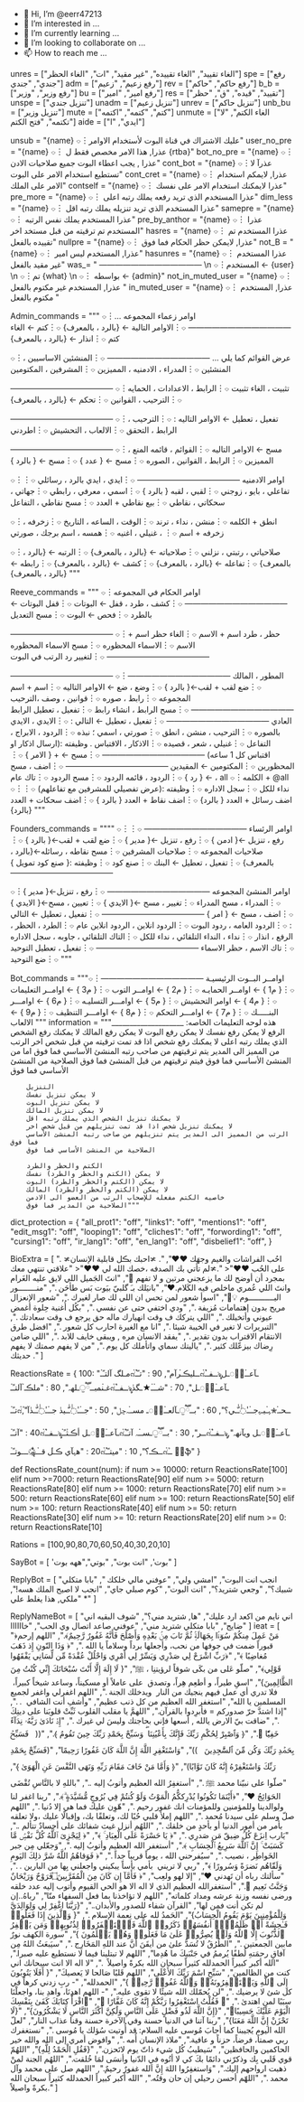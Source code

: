 - 👋 Hi, I’m @eerr47213
- 👀 I’m interested in ...
- 🌱 I’m currently learning ...
- 💞️ I’m looking to collaborate on ...
- 📫 How to reach me ...

<!---
eerr47213/eerr47213 is a ✨ special ✨ repository because its `README.md` (this file) appears on your GitHub profile.
You can click the Preview link to take a look at your changes.
--->
unres = ["الغاء تقييد", "الغاء تقييده", "غير مقيد", "ات", "الغاء الحظر"]
spe = ["رفع جندي", "جندي"]
adm = ["رفع زعيم", "زعيم"]
rev = ["رفع حاكم", "حاكم"]
b_b = ["رفع وزير", "وزير"]
bu = ["رفع امير", "امير"]
res = ["تقييد", "قيده", "ق", "حظر"]
unspe = ["تنزيل جندي"]
unadm = ["تنزيل زعيم"]
unrev = ["تنزيل حاكم"]
unb_bu = ["تنزيل وزير"]
mute = ["كتم", "كتمه", "اكتمه"]
unmute = ["الغاء الكتم", "لا تكتمه", "فتح الكتم"]
aide = ["ايدي", "ا"]


unsub = "{name}  ⌔︙عليك الاشتراك في قناة البوت لأستخدام الاوامر"
user_no_pre = "{name} ⌔︙ عذرا, هذا الامر مخصص فقط ل {rtba}"
bot_no_pre = "{name} ⌔︙ عذرا , يجب اعطاء البوت جميع صلاحيات الادن"
cont_bot = "{name} ⌔︙عذرآ لا تستطيع استخدام الامر على البوت"
cont_cret = "{name} ⌔︙ عذرا, لايمكم استخدام الامر على الملك"
contself = "{name} ⌔︙ عذرا لايمكنك استخدام الامر على نفسك"
pre_more = "{name} ⌔︙ عذرا المستخدم الذي تريد رفعه يملك رتبه اعلى" 
dim_less = "{name} ⌔︙ عذرا المستخدم الذي تريد تنزيله يملك رتبه اقل"
samepre = "{name}  ⌔︙ عذرا المستخدم يملك نفس الرتبه"
pre_by_anthor = "{name} ⌔︙ عذرا المستخدم تم ترقيته من قبل مستخد اخر"
hasres = "{name} ⌔︙ عذرا المستخدم تم تقييده بالفعل"
nullpre = "{name} ⌔︙ عذرا, لايمكن حظر الحكام  فما فوق"
not_B = "{name} ⌔︙ عذرا, المستخدم ليس امير"
hasunres = "{name} ⌔︙ عذرا المستخدم غير مقيد بالفعل"
was_= " ————————————— \n ⌔︙المستخدم ← {user} \n ⌔︙تم {what}  \n ⌔︙ بواسطه ←  {admin}"
not_in_muted_user = "{name} ⌔︙ عذرا, المستخدم غير مكتوم بالفعل "
in_muted_user = "{name} ⌔︙ عذرا, المستخدم مكتوم بالفعل "










Admin_commands = """
⌔︙اوامر زعماء المجموعه ...
—————————————
⌔︙الاوامر التالية ← {بالرد ، بالمعرف}
⌔︙كتم ← الغاء كتم
⌔︙انذار ← {بالرد ، بالمعرف}

⌔︙عرض القوائم كما يلي ...
—————————————
⌔︙المنشئين الاساسيين ، المنشئين 
⌔︙المدراء ، الادمنيه ، المميزين
⌔︙المشرفين ، المكتومين

—————————————
⌔︙تثبيت ، الغاء تثبيت
⌔︙الرابط ، الاعدادات ، الحمايه
⌔︙الترحيب ، القوانين
⌔︙تحكم ← {بالرد ، بالمعرف}

—————————————
⌔︙تفعيل ، تعطيل ← الاوامر التاليه :
⌔︙الترحيب ، الرابط ، التحقق
⌔︙الالعاب ، التحشيش
⌔︙اطردني


—————————————
⌔︙مسح ← الاوامر التاليه
⌔︙القوائم ، قائمه المنع ، المميزين
⌔︙الرابط ، القوانين ، الصوره
⌔︙مسح ← { عدد }
⌔︙مسح ← { بالرد }


⌔︙اوامر  الادمنيه 
—————————————
⌔︙ايدي ، ايدي بالرد ، رسائلي
⌔︙تفاعلي ، بايو ، زوجني
⌔︙لقبي ، لقبه { بالرد } 
⌔︙اسمي ، معرفي ، رابطي
⌔︙جهاتي ، سحكاتي ، نقاطي
⌔︙بيع نقاطي + العدد
⌔︙مسح نقاطي ، التفاعل

⌔︙انطق + الكلمه
⌔︙منشن ، نداء ، ترند
⌔︙الوقت ، الساعه ، التاريخ
⌔︙زخرفه ، زخرفه + اسم
⌔︙ ، غنيلي ، اغنيه
⌔︙همسه ، اسم برجك ، صورتي

⌔︙صلاحياتي ، رتبتي ، نزلني 
⌔︙صلاحياته ← {بالرد ، بالمعرف}
⌔︙الرتبه ← {بالرد ، بالمعرف}
⌔︙تفاعله ← {بالرد ، بالمعرف}
⌔︙كشف ← {بالرد ، بالمعرف}
⌔︙رابطه ← {بالرد ، بالمعرف}
"""





Reeve_commands = """
⌔︙اوامر الحكام في المجموعه
—————————————
⌔️︙كشف ، طرد ، قفل ← البوتات
⌔︙قفل البوتات ← بالطرد
⌔︙فحص ← البوت
⌔︙مسح التعديل 

—————————————
⌔︙حظر ، طرد اسم + الاسم
⌔︙الغاء حظر اسم + الاسم 
⌔︙الاسماء المحظوره
⌔︙مسح الاسماء المحظوره
—————————————
⌔︙لتغيير رد الرتب في البوت

—————————————
⌔︙المطور ، المالك 
—————————————
⌔︙ضع لقب + لقب←{ بالرد }
⌔︙وضع ، ضع ← الاوامر التاليه
⌔︙اسم + اسم المجموعه
⌔︙رابط ، صوره
⌔︙قوانين ، وصف ،الترحيب 
—————————————
⌔︙مسح الرابط ، انشاء رابط
⌔︙تفعيل ، تعطيل الرابط العادي 
—————————————
⌔︙تفعيل ، تعطيل ← التالي :
⌔︙الايدي ، الايدي بالصوره
⌔︙الترحيب ، منشن ، انطق
⌔︙صورتي ، اسمي ؛ نبذه
⌔︙الردود ، الابراج ، التفاعل
⌔︙غنيلي ، شعر ، قصيده 
⌔︙الاذكار ، الاقتباس . وظيفته :(ارسال اذكار او اقتباس كل 1 ساعه)
—————————————
⌔︙مسح ← + { الامر } 
⌔︙المحظورين
⌔︙المكتومين ← المقيدين
—————————————
⌔︙اضف ، مسح ← { رد }
⌔︙الردود ، قائمه الردود 
⌔︙مسح الردود
⌔︙تاك عام ، all
⌔︙الكلمه + @all
⌔︙نداء للكل
⌔︙سجل الاداره 
⌔︙وظيفته :(عرض تفصيلي للمشرفين مع تفاعلهم)
⌔︙اضف رسائل + العدد { بالرد}
⌔︙اضف نقاط + العدد { بالرد }
⌔︙اضف سحكات + العدد {بالرد}
"""



Founders_commands = """"
⌔︙اوامر الرئساء 
—————————————
⌔︙رفع ، تنزيل ←{ ادمن }
⌔︙رفع ، تنزيل ←{ مدير }
⌔︙ضع لقب + لقب←{ بالرد }
⌔︙صلاحيات المجموعه
⌔︙صلاحيات المشرفين
⌔︙مسح نقاطه ، رسائله←{بالرد ، بالمعرف}
⌔︙تفعيل ، تعطيل ← البنك
⌔︙صنع كود 
⌔︙وظيفته :{ صنع كود تمويل }
—————————————


⌔︙اوامر المنشئ المجموعه
—————————————
⌔︙رفع ، تنزيل←{ مدير }
⌔︙المدراء ، مسح المدراء
⌔︙تغيير ، مسح ←{ الايدي }
⌔︙تعيين ، مسح←{ الايدي }
⌔︙اضف ، مسح ← { امر }
—————————————
⌔︙تفعيل ، تعطيل ← التالي :
⌔︙الردود العامه ، ردود البوت
⌔︙الردود انلاين ، الردود انلاين عام
⌔︙الطرد ، الحظر ، الرفع ، انذار 
⌔︙نداء ، النداء التلقائي ، نداء للكل
⌔︙التاك التلقائي ، جاوبه ، سجل الاداره
⌔︙تاك الاسم ، حظر الاسماء
—————————————
⌔︙تفعيل ، تعطيل التوحيد
⌔︙ضع التوحيد 
"""



Bot_commands = """⌔︙اوامــر البــوت الرئيسيـة 
—————————————
⌔︙{ م1 } ← اوامــر الحمايـه
⌔︙{ م2 } ← اوامــر التوب
⌔︙{ م3 } ← اوامــر التعليمات
⌔︙{ م4 } ← اوامر التحشيش
⌔︙{ م5 } ← اوامـــر التسليـه
⌔︙{ م6 } ← اوامـــر البنـــــك
⌔︙{ م7 } ← اوامـــر التحكم 
⌔︙{ م8 } ← اوامـــر التنظيف 
⌔︙{ م9 } ←  الالعاب 
"""
information = """____________________ هذه لوحه التعليمات الخاصه:
        الرفع
        لا يمكن رفع نفسك
        لا يمكن رفع البوت
        لا يمكن رفع المالك
        لا يمكنك رفع الشخص الذي يملك رتبه اعلى
        لا يمكنك رفع شخص اذا قد تمت ترقيته من قبل شخص اخر
        الرتب من المميز الى المدير يتم ترقيتهم من صاحب رتبه المنشئ الأساسي فما فوق
        اما من المنشئ الأساسي فما فوق  فيتم ترقيتهم من قبل المنشئ فما فوق
        الصلاحية من المنشئ الأساسي فما فوق

        التنزيل
        لا يمكن تنزيل نفسك
        لا يمكن تنزيل البوت
        لا يمكن تنزيل المالك
        لا يمكنك تنزيل الشخص الذي يملك رتبه اقل
        لا يمكنك تنزيل شخص اذا قد تمت تنزيلهم من قبل شخص اخر
        الرتب من المميز الى المدير يتم تنزيلهم من صاحب رتبه المنشئ الأساسي فما فوق
        الصلاحية من المنشئ الأساسي فما فوق

        الكتم والحظر والطرد
        لا يمكن (الكتم والحظر والطرد) نفسك
        لا يمكن (الكتم والحظر والطرد) البوت
        لا يمكن (الكتم والحظر والطرد) المالك
        خاصيه الكتم مفعله للإصحاب الرتب من العضو الى الادمن
        الصلاحية من المدير فما فوق"""






dict_protection = {
    "all_prot1": "off",
    "links1":  "off",
    "mentions1":  "off",
    "edit_msg1":  "off",
    "looping1":  "off",
    "cliches1":  "off",
    "forwording1":  "off",
    "cursing1":  "off",
    "ir_lang1":  "off",
    "en_lang1":  "off",
    "disbelief1":  "off",
}


BioExtra = [
    ". ≭احُب الفراشات والغيم وجهَك ❤️❤️",
    ". ≭احبك بڪل قابلية الإنسان على الحُب ❤️❤️"<
    ".≭لم تأتي بك الصدفه ،خصك الله لي ❤️❤️"<
    "علاقتي تنتهي معك بمجرد أن أوضح لك ما يزعجني مرتين و لا تفهم 💓",
    "انتَ الجَميل اللي لايق عليه الغَرام وانتَ اللي عُمري ماخلص فيه الكَلام.❤️",
    "بانيَلك بـَ گلبيّ بيَوت بَس طأحَن .",
    "منــــــــور اليـــــــــــوم 💡🙈",
    "اسوأ شعور لمن تحس ان اللي لك صار لغيرك .",
    "شعور الإنعزال مريح بدون إهتمامات مُزيفة  .",
    "ودي اختفي حتى عن نفسي  .",
    "بكُل أُغنية حِلوة أغمض عيوني وأتخيلك .",
    "اللي يتركك ف وقت انهيارك ماله حق يرجع ف وقت سعادتك .",
    "التبريرات لا تغير في الخيبة شيئا .",
    "انا مع الغيرة احارب كل شعور .",
    "افضل طرق الانتقام الاقتراب بدون تقدير .",
    "يفقد الانسان مره , ويبقى خايف للابد  .",
    "اللي ضامن رِضاك بيزعّلك كثير  .",
    "ياليتك سماي واتأملك كل يوم .",
    "من لا يفهم صمتك لا يفهم حديثك ."
]

ReactionsRate = {
    100: "مـلگ آلتـً๋ـ๘ٌ๋ــليڪـ๋رآم",
    90 : "تـً๋ـ๘ٌ๋ــفـ‌๋ـৡـآعـ๋ـᬼٰ◌ـل غـ๋نمبــཽੁـلهہ",
    80 : "ملڪـ๋ آلتـً๋ـ๘ٌ๋ــفـ‌๋ـৡـآعـ๋ـᬼٰ◌ـل",
    70 : "شـ๋‌ـ‌๋ـ★ـگدٰ تـً๋ـ๘ٌ๋ــحـ๋ـ✮ﮩ‌๋ـيـ‌ﮩ‌جـ๋ــٰٰ◌ٰٰـّٰـي؟",
    60 : "بــཽੁـآلعـ๋ـᬼٰ◌ـ مسـ๋‌ـﮧچل",
    50 : "جـ๋ــٰٰ◌ٰٰـّٰـيدٰ جـ๋ــٰٰ◌ٰٰـّٰـدٰآ",
    40 : "آتـً๋ـ๘ٌ๋ــفـ‌๋ـৡـآعـ๋ـᬼٰ◌ـل أڪـ๋ثـً๋ـ๘ٌ๋ــر",
    30 : "بــཽੁـسـ๋‌ـﮧ آتـً๋ـ๘ٌ๋ــفـ‌๋ـৡـآعـ๋ـᬼٰ◌ـل ويآنهہ",
    20 : "هہآي ڪـ๋ل قـ๋ــ҉ैॣـــوتـً๋ـ๘ٌ๋ــڪـ๋؟",
    10 : "ميتـً๋ـ๘ٌ๋ــ 🌛🍁ֆ"
}



def RectionsRate_count(num):
    if num >= 10000:
        return ReactionsRate[100]
    elif num >=7000:
        return ReactionsRate[90]
    elif num >= 5000:
        return ReactionsRate[80]
    elif num >= 1000:
        return ReactionsRate[70]
    elif num >= 500:
        return ReactionsRate[60]
    elif num >= 100:
        return ReactionsRate[50]
    elif num >= 100:
        return ReactionsRate[40]
    elif num >= 50:
        return ReactionsRate[30]
    elif num >= 10:
        return ReactionsRate[20]
    elif num >= 0:
        return ReactionsRate[10]



Rations = [100,90,80,70,60,50,40,30,20,10]

SayBot = [
    'بوت', "انت بوت", "بوتي","ههه بوت"
]

ReplyBot = [
    "انجب انت البوت", "امشي ولي", "عوفني مالي خلكك ", "بابا متكلي شبيك؟", "وجعي شتريد؟", "انت البوت", "كوم صبلي جاي", "انجب لا اصيح الملك هسه!", "ملكي, هذا يغلط علي *"
]

ReplyNameBot = [
    "اني نايم من اكعد ارد عليك", "ها, شتريد مني؟", "شوف البقيه اني ضايج", "بابا متكلي شتريد مني", "عوفني صاعد اتصال وي الحب", "خاااااا"
]
ieat = [
"﴿مَنْ عَمِلَ مِنكُمْ سُوٓءًۢا بِجَهَالَةٍۢ ثُمَّ تَابَ مِنۢ بَعْدِهِ وَأَصْلَحَ فَأَنَّهُ غَفُورٌ رَّحِيمٌ﴾.",
"اللهم إرحم قبوراً ضمت في جوفها من نحب، وأجعلها برداً وسلاماً يا الله .",
"﴿ وَذَا النّونِ إِذ ذَهَبَ مُغاضِبًا ﴾",
"﴿رَبِّ اشْرَحْ لِي صَدْرِي وَيَسِّرْ لِي أَمْرِي وَاحْلُلْ عُقْدَةً مِّن لِّسَانِي يَفْقَهُوا قَوْلِي﴾",
"‏صلّو عَلى من بكَى شوقاً لرؤيتنِا ، ﷺ",
"{ لَا إِلَهَ إِلَّا أَنْتَ سُبْحَانَكَ إِنِّي كُنْتُ مِنَ الظَّالِمِينَ}",
"‏اسقِ طيراً، و أطعِم هِراً، وتصدق  ‏على عاملاً أو مسكيناً، وساعد شيخاً كبيراً،  ‏فلا تدري أي عمل فيهم ينجيك من النار  ‏ويدخلك الجنة .",
"اللهم اغفرلي واغفر لجميع المسلمين يا الله",
"استغفر الله العظيم من كل ذنب عظيم",
"وأشفِ أنت الشافي  . .",
"‏إذا اشتدَّ حرّ صدوركم = فأبرِدوا بالقرآن.",
"اللهمَّ يا مقلب القلوب ثَبِّتْ قلوبَنا على دينِكَ .",
"ضاقت بيّ الارض يالله , أسعها فإني بحاجتك وليسَ لي غيرك .",
"إِذۡ نَادَىٰ رَبَّهُۥ نِدَآءً خَفِيّٗا 🤍.",
"﴿ وَٱصْبِرْ لِحُكْمِ رَبِّكَ فَإِنَّكَ بِأَعْيُنِنَا ۖ وَسَبِّحْ بِحَمْدِ رَبِّكَ حِينَ تَقُومُ ﴾.",
"((   فَسَبِّحۡ بِحَمۡدِ رَبِّكَ وَكُن مِّنَ ٱلسَّٰجِدِينَ   ))",
"‏وَاسْتَغْفِرِ اللَّهَ إِنَّ اللَّهَ كَانَ غَفُورًا رَحِيمًا",
"(فَسَبِّحْ بِحَمْدِ رَبِّكَ وَاسْتَغْفِرْهُ إِنَّهُ كَانَ تَوَّابًا)",
"﴿ وَأَمَّا مَنْ خَافَ مَقَامَ رَبِّهِ وَنَهَى النَّفْسَ عَنِ الْهَوَىٰ ﴾",
"صلّوا على نبيّنا محمد ﷺ .",
"أستغفِرُ الله العظيم وأتوبُ إليه ..",
"باللهِ لا بالنَّاسِ تُقْضَى الحَوَائِجُ ❤️",
"‏﴿أَيْنَمَا تَكُونُوا يُدْرِككُّمُ الْمَوْتُ وَلَوْ كُنتُمْ فِي بُرُوجٍ مُّشَيَّدَةٍ ۗ﴾.",
"ربنا اغفر لنا ولوالدينا وللمؤمنين وللمؤمنات انك غفور رحيم .",
"هّوِن عليك فما هي إلا دُنيا .",
"اللهم صلّ وسلم على سيدنا مُحمد .",
"اللهم إملأ قلبي حُبًا لك، وتعلقًا بك، وإقبالًا عليك ،ولا تعلقه بأمر من أمور الدنيا أو بأحدٍ من خلقك .",
"اللهُم أنزل غيث شفائك على أجسادٌ تتألم ..",
"يَارب اِنزَعَ كُلُ ضِيقّ مَن صَدرِي .",
"‏﴿ يَا حَسْرَةً عَلَى الْعِبَادِ ۚ ﴾",
"﴿ لِيَجْزِىَ ٱللَّهُ كُلَّ نَفْسٍۢ مَّا كَسَبَتْ ۚ إِنَّ ٱللَّهَ سَرِيعُ ٱلْحِسَابِ ﴾.",
"أستغفر الله العظيم وأتوبُ إليه .",
"وَجعّلي مِن جبر الخَواطِر ، نصيب .",
"سيُفرحني الله ، يوماً قريباً جداً .",
"‏﴿ فَوَقاهُمُ اللَّهُ شَرَّ ذلِكَ اليَومِ وَلَقّاهُم نَضرَةً وَسُرورًا ﴾",
"ربي لا تريني  بأمي بأساً يبكيني واجعلني بِها من البارين . .",
"سألتك رباه أن تَهدني ♥️",
"إلا لهو ولعِب",
"‏﴿ فَأَمَّآ إِن كَانَ مِنَ الْمُقَرَّبِينَ۝فَرَوْحٌ وَرَيْحَانٌ وَجَنَّتُ نَعِيم ﴾.",
"أستغفرالله العظيم الذي لا اله الا هو الحي القيوم وأتوب إليه عدد خلقه ورضى نفسه وزنة عرشه ومداد كلماته",
"اللهم لا تؤاخذنا بما فعل السفهاء منّا",
"رباهُ..إن لم تكن أنت فمن لها",
"القرآن شفاء للصدور والأبدان..",
"‏{رَبَّنَا اغْفِرْ لِي وَلِوَالِدَيَّ وَلِلْمُؤْمِنِينَ يَوْمَ يَقُومُ الْحِسَابُ}",
"الحَمدُ لله على نِعمة الإسلام .",
"{ وَٱلَّذِینَ إِذَا فَعَلُوا۟ فَـٰحِشَةً أَوۡ ظَلَمُوۤا۟ أَنفُسَهُمۡ ذَكَرُوا۟ ٱللَّهَ فَٱسۡتَغۡفَرُوا۟ لِذُنُوبِهِمۡ وَمَن یَغۡفِرُ ٱلذُّنُوبَ إِلَّا ٱللَّهُ وَلَمۡ یُصِرُّوا۟ عَلَىٰ مَا فَعَلُوا۟ وَهُمۡ یَعۡلَمُونَ }",
"سورة الكهف نورٌ مابين الجمعتين .",
"الطُرُقُ لا تُسَدُّ علىٰ من أيقَنَ أنَّ عند اللهِ المَخَارِج .",
"سيَبعَثُ اللهُ مِن آفاقِ رحمَتهِ ‏لُطفًا يُرممُ في جَنْبَيكَ ما هُدِما",
"‏اللهم لا تبتلينا فيما لا نستطيع عليه صبرا.",
"الله أكبر كبيراً الحمدلله كثيراً سبحان الله بكرةً واصيلاً  .",
"لا اله الا انت سبحانك اني كنت من الظالمين",
"سَبِّحِ اسْمَ رَبِّكَ الأَعْلَى",
"اللهم قَلبًا صَالحا لا يَعصيكَ",
"{ أَفَلَا یَتُوبُونَ إِلَى ٱللَّهِ وَیَسۡتَغۡفِرُونَهُۥۚ وَٱللَّهُ غَفُورࣱ رَّحِیمࣱ }",
"الحمدلله",
"- ‏ربِ زدني كرهاً في كل شئ لا يرضيك .",
"‏لن يُحمّلك الله شيئًا لا تقوى عليه.",
"- ‏اللهم اهدِنَا، واهدِ بنا، واجعلْنَا سبَبًا لمنِ اهتدىٰ .",
"‏﴿ فَقُلْتُ اسْتَغْفِرُوا رَبَّكُمْ إِنَّهُ كَانَ غَفَّارًا ﴾",
"‏﴿اقْرَأْ كِتَابَكَ كَفَىٰ بِنَفْسِكَ الْيَوْمَ عَلَيْكَ حَسِيبًا﴾",
"{‏إِنَّ اللَّهَ لَذُو فَضْلٍ عَلَى النَّاسِ وَلَٰكِنَّ أَكْثَرَ النَّاسِ لَا يَشْكُرُونَ}",
"‏{لَا تَحْزَنْ إِنَّ اللَّهَ مَعَنَا}",
"ربنا آتنا في الدنيا حسنة وفي الآخرة حسنة وقنا عذاب النار",
"لعلّ الله اليوم يُجيبنا كما أجابَ مُوسى عليه السلام: قد أُوتيت سُؤلك يا مُوسى .",
"نستغفرك ربي صمتاً، فرضاً، حزناً و عافية.",
"ملاذ الإنسان أُمه .",
"وافوض أمري إلى الله والله خير الحاكمين والحافظين",
"سَيطيبُ كُل شيء ذاتّ يوم لاتَحزن.",
"‏{فَقُلِ الْحَمْدُ لِلَّهِ}",
"اللهُمّ قوي قَلبي بِك وذكرّني دائمًا بكَ كي لا أتُوه في الدّنيا وأنسَى لمَا خُلقت.",
"اللهُم الجنة لمنْ ذهبت ارواحهم إليك.",
"وَاستغفِرُوا اللهَ إِنَّ اَلله غفورٌ رحيمٌ.",
"اللهم صل على محمد وآل محمد .",
"اللهّم أحسن رحيلي إن حان وقتُه.",
"الله أكبر كبيراً الحمدلله كثيراً سبحان الله بكرةً واصيلاً."
]
